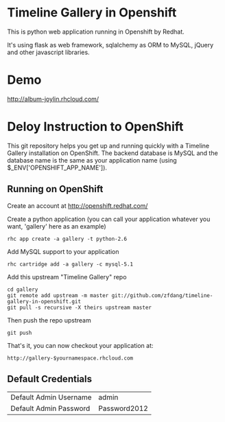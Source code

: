 Timeline Gallery in Openshift
======================

This is python web application running in Openshift by Redhat.

It's using flask as web framework, sqlalchemy as ORM to MySQL, jQuery and other javascript libraries.

Demo
======================

http://album-joylin.rhcloud.com/


Deloy Instruction to OpenShift
======================

This git repository helps you get up and running quickly with a Timeline Gallery installation on OpenShift. The backend database is MySQL and the database name is the same as your application name (using $_ENV['OPENSHIFT_APP_NAME']).


Running on OpenShift
----------------------------

Create an account at http://openshift.redhat.com/

Create a python application (you can call your application whatever you want, 'gallery' here as an example)

    rhc app create -a gallery -t python-2.6

Add MySQL support to your application

    rhc cartridge add -a gallery -c mysql-5.1

Add this upstream "Timeline Gallery" repo

    cd gallery 
    git remote add upstream -m master git://github.com/zfdang/timeline-gallery-in-openshift.git
    git pull -s recursive -X theirs upstream master
    
Then push the repo upstream

    git push

That's it, you can now checkout your application at:

    http://gallery-$yournamespace.rhcloud.com
    
Default Credentials
-------------------
<table>
<tr><td>Default Admin Username</td><td>admin</td></tr>
<tr><td>Default Admin Password</td><td>Password2012</td></tr>
</table>
